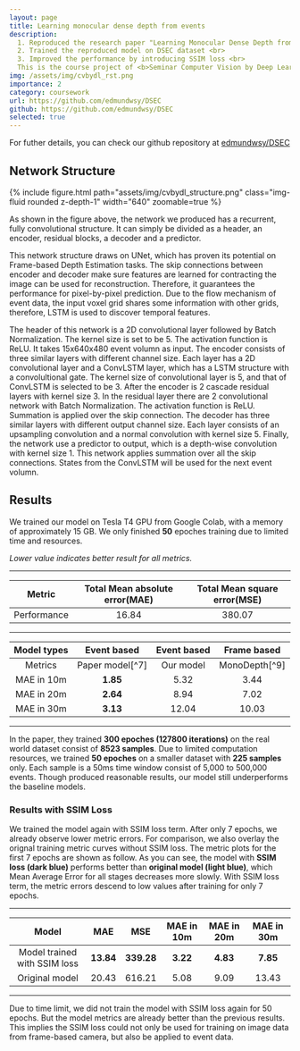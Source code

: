 ```yaml
---
layout: page
title: Learning monocular dense depth from events
description:
  1. Reproduced the research paper "Learning Monocular Dense Depth from Events" from scratch<br>
  2. Trained the reproduced model on DSEC dataset <br>
  3. Improved the performance by introducing SSIM loss <br>
  This is the course project of <b>Seminar Computer Vision by Deep Learning</b> at TU Delft.
img: /assets/img/cvbydl_rst.png
importance: 2
category: coursework
url: https://github.com/edmundwsy/DSEC
github: https://github.com/edmundwsy/DSEC
selected: true
---
```


For futher details, you can check our github repository at [edmundwsy/DSEC](https://github.com/edmundwsy/DSEC)

## Network Structure

{% include figure.html path="assets/img/cvbydl_structure.png" class="img-fluid rounded z-depth-1" width="640" zoomable=true %}

As shown in the figure above, the network we produced has a recurrent, fully convolutional structure. It can simply be divided as a header, an encoder, residual blocks, a decoder and a predictor.

This network structure draws on UNet, which has proven its potential on Frame-based Depth Estimation tasks. The skip connections between encoder and decoder make sure features are learned for contracting the image can be used for reconstruction. Therefore, it guarantees the performance for pixel-by-pixel prediction. Due to the flow mechanism of event data, the input voxel grid shares some information with other grids, therefore, LSTM is used to discover temporal features.

The header of this network is a 2D convolutional layer followed by Batch Normalization. The kernel size is set to be 5. The activation function is ReLU. It takes 15x640x480 event volumn as input. The encoder consists of three similar layers with different channel size. Each layer has a 2D convolutional layer and a ConvLSTM layer, which has a LSTM structure with a convolultional gate. The kernel size of convolutional layer is 5, and that of ConvLSTM is selected to be 3. After the encoder is 2 cascade residual layers with kernel size 3. In the residual layer there are 2 convolutional network with Batch Normalization. The activation function is ReLU. Summation is applied over the skip connection. The decoder has three similar layers with different output channel size. Each layer consists of an upsampling convolution and a normal convolution with kernel size 5. Finally, the network use a predictor to output, which is a depth-wise convolution with kernel size 1. This network applies summation over all the skip connections. States from the ConvLSTM will be used for the next event volumn.

## Results

We trained our model on Tesla T4 GPU from Google Colab, with a memory of approximately 15 GB. We only finished **50** epoches training due to limited time and resources.

_Lower value indicates better result for all metrics._

---

|   Metric    | Total Mean absolute error(MAE) | Total Mean square error(MSE) |
| :---------: | :----------------------------: | :--------------------------: |
| Performance |             16.84              |            380.07            |

---

| Model types |   Event based   | Event based |  Frame based  |
| :---------: | :-------------: | :---------: | :-----------: |
|   Metrics   | Paper model[^7] |  Our model  | MonoDepth[^9] |
| MAE in 10m  |    **1.85**     |    5.32     |     3.44      |
| MAE in 20m  |    **2.64**     |    8.94     |     7.02      |
| MAE in 30m  |    **3.13**     |    12.04    |     10.03     |

---

In the paper, they trained **300 epoches (127800 iterations)** on the real world dataset consist of **8523 samples**. Due to limited computation resources, we trained **50 epoches** on a smaller dataset with **225 samples** only. Each sample is a 50ms time window consist of 5,000 to 500,000 events. Though produced reasonable results, our model still underperforms the baseline models.

### Results with SSIM Loss

We trained the model again with SSIM loss term. After only 7 epochs, we already observe lower metric errors. For comparison, we also overlay the orignal training metric curves without SSIM loss. The metric plots for the first 7 epochs are shown as follow. As you can see, the model with **SSIM loss (dark blue)** performs better than **original model (light blue)**, which Mean Average Error for all stages decreases more slowly.
With SSIM loss term, the metric errors descend to low values after training for only 7 epochs.

---

|            Model             |    MAE    |    MSE     | MAE in 10m | MAE in 20m | MAE in 30m |
| :--------------------------: | :-------: | :--------: | :--------: | :--------: | :--------: |
| Model trained with SSIM loss | **13.84** | **339.28** |  **3.22**  |  **4.83**  |  **7.85**  |
|        Original model        |   20.43   |   616.21   |    5.08    |    9.09    |   13.43    |

---

Due to time limit, we did not train the model with SSIM loss again for 50 epochs. But the model metrics are already better than the previous results. This implies the SSIM loss could not only be used for training on image data from frame-based camera, but also be applied to event data.
